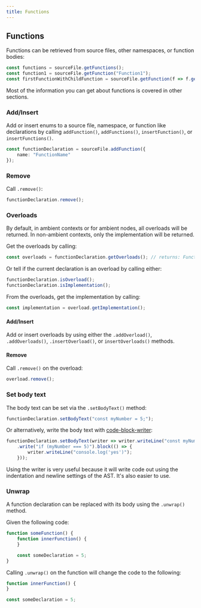 ```yaml
---
title: Functions
---
```


## Functions

Functions can be retrieved from source files, other namespaces, or function bodies:

```typescript
const functions = sourceFile.getFunctions();
const function1 = sourceFile.getFunction("Function1");
const firstFunctionWithChildFunction = sourceFile.getFunction(f => f.getFunctions().length > 0);
```

Most of the information you can get about functions is covered in other sections.

### Add/Insert

Add or insert enums to a source file, namespace, or function like declarations by calling `addFunction()`, `addFunctions()`, `insertFunction()`, or `insertFunctions()`.

```typescript
const functionDeclaration = sourceFile.addFunction({
    name: "FunctionName"
});
```

### Remove

Call `.remove()`:

```typescript
functionDeclaration.remove();
```

### Overloads

By default, in ambient contexts or for ambient nodes, all overloads will be returned. In non-ambient contexts, only the implementation will be returned.

Get the overloads by calling:

```typescript
const overloads = functionDeclaration.getOverloads(); // returns: FunctionDeclaration[]
```

Or tell if the current declaration is an overload by calling either:

```typescript
functionDeclaration.isOverload();
functionDeclaration.isImplementation();
```

From the overloads, get the implementation by calling:

```typescript
const implementation = overload.getImplementation();
```

#### Add/Insert

Add or insert overloads by using either the `.addOverload()`, `.addOverloads()`, `.insertOverload()`, or `insertOverloads()` methods.

#### Remove

Call `.remove()` on the overload:

```typescript
overload.remove();
```

### Set body text

The body text can be set via the `.setBodyText()` method:

```typescript
functionDeclaration.setBodyText("const myNumber = 5;");
```

Or alternatively, write the body text with [code-block-writer](https://github.com/dsherret/code-block-writer):

```typescript
functionDeclaration.setBodyText(writer => writer.writeLine("const myNumber = 5;")
    .write("if (myNumber === 5)").block(() => {
        writer.writeLine("console.log('yes')");
    }));
```

Using the writer is very useful because it will write code out using the indentation and newline settings of the AST. It's also easier to use.

### Unwrap

A function declaration can be replaced with its body using the `.unwrap()` method.

Given the following code:

```typescript
function someFunction() {
    function innerFunction() {
    }

    const someDeclaration = 5;
}
```

Calling `.unwrap()` on the function will change the code to the following:

```typescript
function innerFunction() {
}

const someDeclaration = 5;
```
